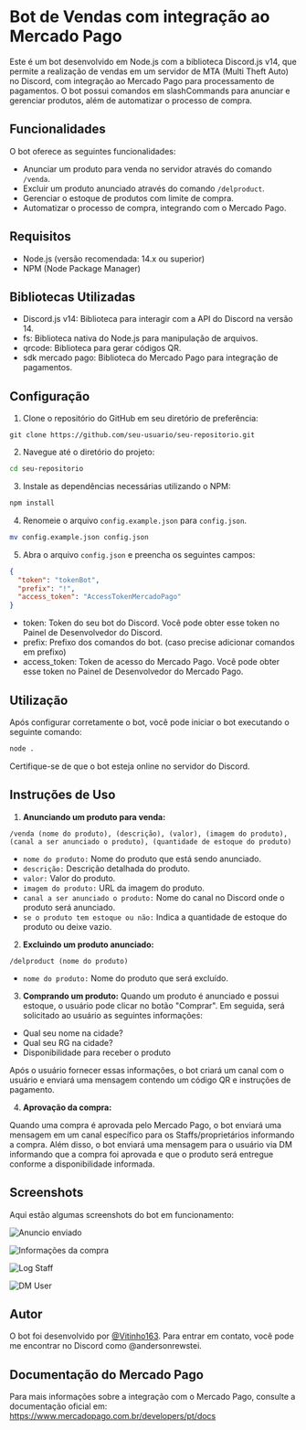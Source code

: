 # Bot de Vendas com integração ao Mercado Pago

Este é um bot desenvolvido em Node.js com a biblioteca Discord.js v14, que permite a realização de vendas em um servidor de MTA (Multi Theft Auto) no Discord, com integração ao Mercado Pago para processamento de pagamentos. O bot possui comandos em slashCommands para anunciar e gerenciar produtos, além de automatizar o processo de compra.

## Funcionalidades

O bot oferece as seguintes funcionalidades:

- Anunciar um produto para venda no servidor através do comando `/venda`.
- Excluir um produto anunciado através do comando `/delproduct`.
- Gerenciar o estoque de produtos com limite de compra.
- Automatizar o processo de compra, integrando com o Mercado Pago.

## Requisitos

- Node.js (versão recomendada: 14.x ou superior)
- NPM (Node Package Manager)

## Bibliotecas Utilizadas

- Discord.js v14: Biblioteca para interagir com a API do Discord na versão 14.
- fs: Biblioteca nativa do Node.js para manipulação de arquivos.
- qrcode: Biblioteca para gerar códigos QR.
- sdk mercado pago: Biblioteca do Mercado Pago para integração de pagamentos.

## Configuração

1. Clone o repositório do GitHub em seu diretório de preferência:
```
git clone https://github.com/seu-usuario/seu-repositorio.git
```

2. Navegue até o diretório do projeto:
```bash
cd seu-repositorio
```

3. Instale as dependências necessárias utilizando o NPM:
```bash
npm install
```

4. Renomeie o arquivo `config.example.json` para `config.json`.
```bash
mv config.example.json config.json
```

5. Abra o arquivo `config.json` e preencha os seguintes campos:

```json
{
  "token": "tokenBot", 
  "prefix": "!",
  "access_token": "AccessTokenMercadoPago"
}
```

- token: Token do seu bot do Discord. Você pode obter esse token no Painel de Desenvolvedor do Discord.
- prefix: Prefixo dos comandos do bot. (caso precise adicionar comandos em prefixo)
- access_token: Token de acesso do Mercado Pago. Você pode obter esse token no Painel de Desenvolvedor do Mercado Pago.

## Utilização

Após configurar corretamente o bot, você pode iniciar o bot executando o seguinte comando:

```bash
node .
```

Certifique-se de que o bot esteja online no servidor do Discord.

## Instruções de Uso

1. **Anunciando um produto para venda:**

```
/venda (nome do produto), (descrição), (valor), (imagem do produto), (canal a ser anunciado o produto), (quantidade de estoque do produto)
```

- ``nome do produto:`` Nome do produto que está sendo anunciado.
- ``descrição:`` Descrição detalhada do produto.
- ``valor:`` Valor do produto.
- ``imagem do produto:`` URL da imagem do produto.
- ``canal a ser anunciado o produto:`` Nome do canal no Discord onde o produto será anunciado.
- ``se o produto tem estoque ou não:`` Indica a quantidade de estoque do produto ou deixe vazio.


2. **Excluindo um produto anunciado:**

```
/delproduct (nome do produto)
```

- ``nome do produto:`` Nome do produto que será excluído.


3. **Comprando um produto:**
Quando um produto é anunciado e possui estoque, o usuário pode clicar no botão "Comprar". Em seguida, será solicitado ao usuário as seguintes informações:

- Qual seu nome na cidade?
- Qual seu RG na cidade?
- Disponibilidade para receber o produto

Após o usuário fornecer essas informações, o bot criará um canal com o usuário e enviará uma mensagem contendo um código QR e instruções de pagamento.

4. **Aprovação da compra:**

Quando uma compra é aprovada pelo Mercado Pago, o bot enviará uma mensagem em um canal específico para os Staffs/proprietários informando a compra. Além disso, o bot enviará uma mensagem para o usuário via DM informando que a compra foi aprovada e que o produto será entregue conforme a disponibilidade informada.

## Screenshots

Aqui estão algumas screenshots do bot em funcionamento:

![Anuncio enviado](https://imgur.com/Gba61r0.png)

![Informações da compra](https://imgur.com/J6x1JPw.png)

![Log Staff](https://imgur.com/I0cVvdK.png)

![DM User](https://imgur.com/C2S7jw5.png)

## Autor

O bot foi desenvolvido por [@Vitinho163](https://github.com/Vitinho163). Para entrar em contato, você pode me encontrar no Discord como @andersonrewstei.

## Documentação do Mercado Pago

Para mais informações sobre a integração com o Mercado Pago, consulte a documentação oficial em: https://www.mercadopago.com.br/developers/pt/docs